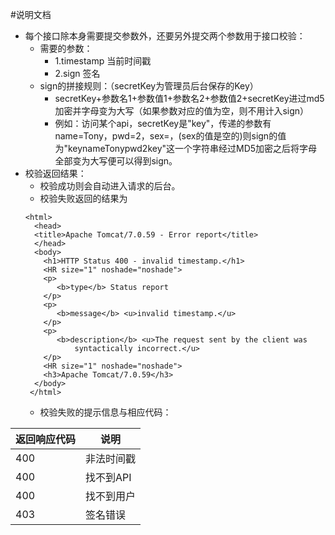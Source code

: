 #说明文档

* 每个接口除本身需要提交参数外，还要另外提交两个参数用于接口校验：
	* 需要的参数：
		* 1.timestamp 当前时间戳
		* 2.sign 签名
	* sign的拼接规则：（secretKey为管理员后台保存的Key）
		* secretKey+参数名1+参数值1+参数名2+参数值2+secretKey进过md5加密并字母变为大写（如果参数对应的值为空，则不用计入sign）
		* 例如：访问某个api，secretKey是"key"，传递的参数有name=Tony，pwd=2，sex=，(sex的值是空的)则sign的值为"keynameTonypwd2key"这一个字符串经过MD5加密之后将字母全部变为大写便可以得到sign。  
* 校验返回结果：
	* 校验成功则会自动进入请求的后台。
	* 校验失败返回的结果为
	````
	<html>
	  <head>
	  <title>Apache Tomcat/7.0.59 - Error report</title>
	  </head>
	  <body>
	    <h1>HTTP Status 400 - invalid timestamp.</h1>
	    <HR size="1" noshade="noshade">
	    <p>
	       <b>type</b> Status report
	    </p>
	    <p>
	       <b>message</b> <u>invalid timestamp.</u>
	    </p>
	    <p>
	       <b>description</b> <u>The request sent by the client was
	           syntactically incorrect.</u>
	    </p>
	    <HR size="1" noshade="noshade">
	    <h3>Apache Tomcat/7.0.59</h3>
	  </body>
	 </html>
	````  
	* 校验失败的提示信息与相应代码：

| 返回响应代码 | 说明     |
|----------- | -------- |
|400         | 非法时间戳 |
|400         |	找不到API|
|400         |	找不到用户|
|403         |	签名错误  |

